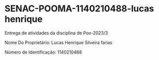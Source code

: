 # SENAC-POOMA-1140210488-lucas henrique
Entrega de atividades da disciplina de Poo-2023/3

Nome Do Proprietário: Lucas Henrique Silveira farias


Número de Identificação: 1140210488
